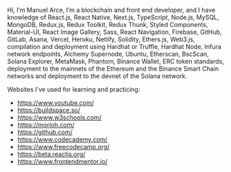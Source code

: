 Hi, I’m Manuel Arce, I’m a blockchain and front end developer, and I have knowledge of React.js, React Native, Next.js, TypeScript, Node.js, MySQL, MongoDB, Redux.js, Redux Toolkit, Redux Thunk, Styled Components, Material-UI, React Image Gallery, Sass, React Navigation, Firebase, GitHub, GitLab, Asana, Vercel, Heroku, Netlify, Solidity, Ethers.js, Web3.js, compilation and deployment using Hardhat or Truffle, Hardhat Node, Infura network endpoints, Alchemy Supernode, Ubuntu, Etherscan, BscScan, Solana Explorer, MetaMask, Phantom, Binance Wallet, ERC token standards, deployment to the mainnets of the Ethereum and the Binance Smart Chain networks and deployment to the devnet of the Solana network.

Websites I've used for learning and practicing:

- https://www.youtube.com/
- https://buildspace.so/
- https://www.w3schools.com/
- https://morioh.com/
- https://github.com/
- https://www.codecademy.com/
- https://www.freecodecamp.org/
- https://beta.reactjs.org/
- https://www.frontendmentor.io/

<!---
manuel040192/manuel040192 is a ✨ special ✨ repository because its `README.md` (this file) appears on your GitHub profile.
You can click the Preview link to take a look at your changes.
--->
